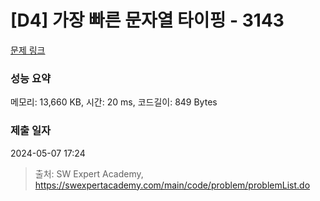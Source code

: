 # [D4] 가장 빠른 문자열 타이핑 - 3143 

[문제 링크](https://swexpertacademy.com/main/code/problem/problemDetail.do?contestProbId=AV_65wkqsb4DFAWS) 

### 성능 요약

메모리: 13,660 KB, 시간: 20 ms, 코드길이: 849 Bytes

### 제출 일자

2024-05-07 17:24



> 출처: SW Expert Academy, https://swexpertacademy.com/main/code/problem/problemList.do